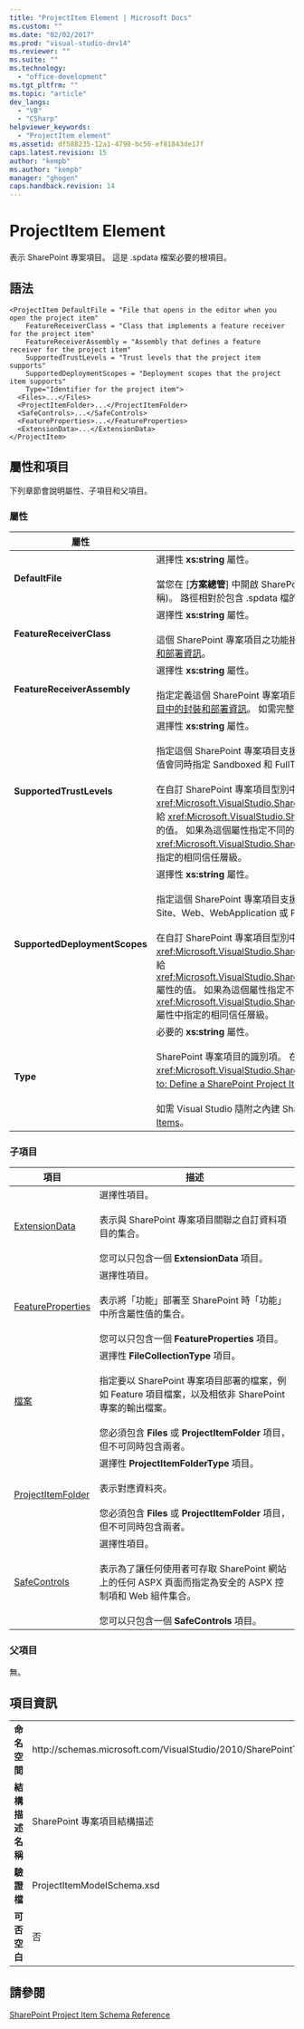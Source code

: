 ```yaml
---
title: "ProjectItem Element | Microsoft Docs"
ms.custom: ""
ms.date: "02/02/2017"
ms.prod: "visual-studio-dev14"
ms.reviewer: ""
ms.suite: ""
ms.technology: 
  - "office-development"
ms.tgt_pltfrm: ""
ms.topic: "article"
dev_langs: 
  - "VB"
  - "CSharp"
helpviewer_keywords: 
  - "ProjectItem element"
ms.assetid: df588235-12a1-4798-bc56-ef81843de17f
caps.latest.revision: 15
author: "kempb"
ms.author: "kempb"
manager: "ghogen"
caps.handback.revision: 14
---
```

# ProjectItem Element
  表示 SharePoint 專案項目。  這是 .spdata 檔案必要的根項目。  
  
## 語法  
  
```  
<ProjectItem DefaultFile = "File that opens in the editor when you open the project item"  
    FeatureReceiverClass = "Class that implements a feature receiver for the project item"  
    FeatureReceiverAssembly = "Assembly that defines a feature receiver for the project item"  
    SupportedTrustLevels = "Trust levels that the project item supports"  
    SupportedDeploymentScopes = "Deployment scopes that the project item supports"  
    Type="Identifier for the project item">  
  <Files>...</Files>  
  <ProjectItemFolder>...</ProjectItemFolder>  
  <SafeControls>...</SafeControls>  
  <FeatureProperties>...</FeatureProperties>  
  <ExtensionData>...</ExtensionData>  
</ProjectItem>  
```  
  
## 屬性和項目  
 下列章節會說明屬性、子項目和父項目。  
  
### 屬性  
  
|屬性|描述|  
|--------|--------|  
|**DefaultFile**|選擇性 **xs:string** 屬性。<br /><br /> 當您在 \[**方案總管**\] 中開啟 SharePoint 專案項目時，會在 Visual Studio 編輯器中開啟之檔案的相對路徑 \(包含檔案名稱\)。  路徑相對於包含 .spdata 檔的資料夾。|  
|**FeatureReceiverClass**|選擇性 **xs:string** 屬性。<br /><br /> 這個 SharePoint 專案項目之功能接收器類別的完整名稱。  如需功能接收器的詳細資訊，請參閱[提供專案項目中的封裝和部署資訊](../sharepoint/providing-packaging-and-deployment-information-in-project-items.md)。|  
|**FeatureReceiverAssembly**|選擇性 **xs:string** 屬性。<br /><br /> 指定定義這個 SharePoint 專案項目之功能接收器的組件的完全名稱。  如需功能接收器的詳細資訊，請參閱[提供專案項目中的封裝和部署資訊](../sharepoint/providing-packaging-and-deployment-information-in-project-items.md)。  如需完整組件名稱的詳細資訊，請參閱[組件名稱](http://msdn.microsoft.com/library/8f8c2c90-f15d-400e-87e7-a757e4f04d0e)。|  
|**SupportedTrustLevels**|選擇性 **xs:string** 屬性。<br /><br /> 指定這個 SharePoint 專案項目支援的信任層級。  這個值可以是下列其中一個字串：Sandboxed、FullTrust 或 All。  All 值會同時指定 Sandboxed 和 FullTrust。<br /><br /> 在自訂 SharePoint 專案項目型別中，這個屬性的值會對應到您在 <xref:Microsoft.VisualStudio.SharePoint.ISharePointProjectItemTypeProvider.InitializeType%2A> 方法的實作中指派給 <xref:Microsoft.VisualStudio.SharePoint.ISharePointProjectItemTypeDefinition.SupportedTrustLevels%2A> 屬性的值。  如果為這個屬性指定不同的值，Visual Studio 會覆寫該值，使該値指定您在 <xref:Microsoft.VisualStudio.SharePoint.ISharePointProjectItemTypeDefinition.SupportedTrustLevels%2A> 屬性中指定的相同信任層級。|  
|**SupportedDeploymentScopes**|選擇性 **xs:string** 屬性。<br /><br /> 指定這個 SharePoint 專案項目支援的部署範圍。  這個值是以逗號分隔的字串，其中包含一或多個下列字串：Farm、Site、Web、WebApplication 或 Package。  例如「Web, Site」。<br /><br /> 在自訂 SharePoint 專案項目型別中，這個屬性的值會對應到您在 <xref:Microsoft.VisualStudio.SharePoint.ISharePointProjectItemTypeProvider.InitializeType%2A> 方法的實作中指派給 <xref:Microsoft.VisualStudio.SharePoint.ISharePointProjectItemTypeDefinition.SupportedDeploymentScopes%2A> 屬性的值。  如果為這個屬性指定不同的值，Visual Studio 會覆寫該值，使該値指定您在 <xref:Microsoft.VisualStudio.SharePoint.ISharePointProjectItemTypeDefinition.SupportedDeploymentScopes%2A> 屬性中指定的相同信任層級。|  
|**Type**|必要的 **xs:string** 屬性。<br /><br /> SharePoint 專案項目的識別項。  在自訂 SharePoint 專案項目類型中，識別項是傳遞至 <xref:Microsoft.VisualStudio.SharePoint.SharePointProjectItemTypeAttribute> 的字串。  如需詳細資訊，請參閱 [How to: Define a SharePoint Project Item Type](../sharepoint/how-to-define-a-sharepoint-project-item-type.md)。<br /><br /> 如需 Visual Studio 隨附之內建 SharePoint 專案項目 的識別項完整清單，請參閱[Extending SharePoint Project Items](../sharepoint/extending-sharepoint-project-items.md)。|  
  
### 子項目  
  
|項目|描述|  
|--------|--------|  
|[ExtensionData](../sharepoint/extensiondata-element.md)|選擇性項目。<br /><br /> 表示與 SharePoint 專案項目關聯之自訂資料項目的集合。<br /><br /> 您可以只包含一個 **ExtensionData** 項目。|  
|[FeatureProperties](../sharepoint/featureproperties-element.md)|選擇性項目。<br /><br /> 表示將「功能」部署至 SharePoint 時「功能」中所含屬性值的集合。<br /><br /> 您可以只包含一個 **FeatureProperties** 項目。|  
|[檔案](../sharepoint/files-element.md)|選擇性 **FileCollectionType** 項目。<br /><br /> 指定要以 SharePoint 專案項目部署的檔案，例如 Feature 項目檔案，以及相依非 SharePoint 專案的輸出檔案。<br /><br /> 您必須包含 **Files** 或 **ProjectItemFolder** 項目，但不可同時包含兩者。|  
|[ProjectItemFolder](../sharepoint/projectitemfolder-element.md)|選擇性 **ProjectItemFolderType** 項目。<br /><br /> 表示對應資料夾。<br /><br /> 您必須包含 **Files** 或 **ProjectItemFolder** 項目，但不可同時包含兩者。|  
|[SafeControls](../sharepoint/safecontrols-element.md)|選擇性項目。<br /><br /> 表示為了讓任何使用者可存取 SharePoint 網站上的任何 ASPX 頁面而指定為安全的 ASPX 控制項和 Web 組件集合。<br /><br /> 您可以只包含一個 **SafeControls** 項目。|  
  
### 父項目  
 無。  
  
## 項目資訊  
  
|||  
|-|-|  
|**命名空間**|http:\/\/schemas.microsoft.com\/VisualStudio\/2010\/SharePointTools\/SharePointProjectItemModel|  
|**結構描述名稱**|SharePoint 專案項目結構描述|  
|**驗證檔**|ProjectItemModelSchema.xsd|  
|**可否空白**|否|  
  
## 請參閱  
 [SharePoint Project Item Schema Reference](../sharepoint/sharepoint-project-item-schema-reference.md)  
  
  